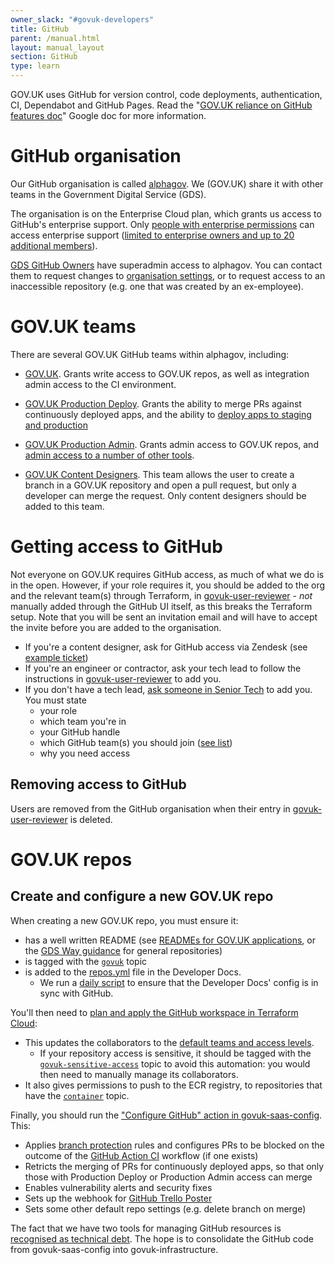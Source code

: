 ```yaml
---
owner_slack: "#govuk-developers"
title: GitHub
parent: /manual.html
layout: manual_layout
section: GitHub
type: learn
---
```


GOV.UK uses GitHub for version control, code deployments, authentication, CI, Dependabot and GitHub Pages. Read the "[GOV.UK reliance on GitHub features doc](https://docs.google.com/document/d/1KsYWCHSQZEwqB2NF1A7Z9rmP1s1azcZhEamaPsXAoxk/edit)" Google doc for more information.

# GitHub organisation

Our GitHub organisation is called [alphagov](https://github.com/alphagov). We (GOV.UK) share it with other teams in the Government Digital Service (GDS).

The organisation is on the Enterprise Cloud plan, which grants us access to GitHub's enterprise support. Only [people with enterprise permissions](https://github.com/orgs/alphagov/people/enterprise_owners) can access enterprise support ([limited to enterprise owners and up to 20 additional members](https://docs.github.com/en/enterprise-cloud@latest/admin/managing-accounts-and-repositories/managing-users-in-your-enterprise/managing-support-entitlements-for-your-enterprise)).

[GDS GitHub Owners](https://groups.google.com/a/digital.cabinet-office.gov.uk/g/gds-github-owners) have superadmin access to alphagov. You can contact them to request changes to [organisation settings](https://docs.github.com/en/organizations/managing-organization-settings), or to request access to an inaccessible repository (e.g. one that was created by an ex-employee).

# GOV.UK teams

There are several GOV.UK GitHub teams within alphagov, including:

- [GOV.UK][team-govuk].
  Grants write access to GOV.UK repos, as well as integration admin access to the CI environment.

- [GOV.UK Production Deploy][team-govuk-production-deploy].
  Grants the ability to merge PRs against continuously deployed apps, and the ability to [deploy apps to staging and production](/manual/rules-for-getting-production-access.html#production-deploy-access)

- [GOV.UK Production Admin][team-govuk-production-admin].
  Grants admin access to GOV.UK repos, and [admin access to a number of other tools](/manual/rules-for-getting-production-access.html#production-admin-access).

- [GOV.UK Content Designers][team-govuk-content-designers].
  This team allows the user to create a branch in a GOV.UK repository and open a pull request, but only a developer can merge the request.
  Only content designers should be added to this team.

# Getting access to GitHub

Not everyone on GOV.UK requires GitHub access, as much of what we do is in the open. However, if your role requires it, you should be added to the org and the relevant team(s) through Terraform, in [govuk-user-reviewer][govuk-user-reviewer] - _not_ manually added through the GitHub UI itself, as this breaks the Terraform setup. Note that you will be sent an invitation email and will have to accept the invite before you are added to the organisation.

- If you're a content designer, ask for GitHub access via Zendesk (see [example ticket](https://govuk.zendesk.com/agent/tickets/5297731/events))
- If you're an engineer or contractor, ask your tech lead to follow the instructions in [govuk-user-reviewer][govuk-user-reviewer] to add you.
- If you don't have a tech lead, [ask someone in Senior Tech](https://groups.google.com/a/digital.cabinet-office.gov.uk/g/govuk-senior-tech-members/members) to add you. You must state
  - your role
  - which team you're in
  - your GitHub handle
  - which GitHub team(s) you should join ([see list](#govuk-teams))
  - why you need access

## Removing access to GitHub

Users are removed from the GitHub organisation when their entry in [govuk-user-reviewer][govuk-user-reviewer] is deleted.

# GOV.UK repos

## Create and configure a new GOV.UK repo

When creating a new GOV.UK repo, you must ensure it:

- has a well written README (see [READMEs for GOV.UK applications](/manual/readmes.html), or the [GDS Way guidance](https://gds-way.cloudapps.digital/manuals/readme-guidance.html#writing-readmes) for general repositories)
- is tagged with the [`govuk`](https://github.com/search?q=topic:govuk) topic
- is added to the [repos.yml](https://github.com/alphagov/govuk-developer-docs/blob/main/data/repos.yml) file in the Developer Docs.
  - We run a [daily script](https://github.com/alphagov/govuk-saas-config/blob/main/.github/workflows/verify-repo-tags.yml) to ensure that the Developer Docs' config is in sync with GitHub.

You'll then need to [plan and apply the GitHub workspace in Terraform Cloud](https://app.terraform.io/app/govuk/workspaces/GitHub/runs):

- This updates the collaborators to the [default teams and access levels](https://github.com/alphagov/govuk-infrastructure/blob/83ff43c4e55f3d3273644e80897b58fd351f566a/terraform/deployments/github/main.tf#L76-L112).
  - If your repository access is sensitive, it should be tagged with the [`govuk-sensitive-access`](https://github.com/search?q=topic:govuk-sensitive-access) topic to avoid this automation: you would then need to manually manage its collaborators.
- It also gives permissions to push to the ECR registry, to repositories that have the [`container`](https://github.com/search?q=user%3Aalphagov+topic%3Acontainer&type=repositories) topic.

Finally, you should run the ["Configure GitHub" action in govuk-saas-config](https://github.com/alphagov/govuk-saas-config/actions/workflows/configure-github.yml). This:

- Applies [branch protection](https://help.github.com/articles/about-protected-branches) rules and configures PRs to be blocked on the outcome of the [GitHub Action CI](/manual/test-and-build-a-project-with-github-actions.html) workflow (if one exists)
- Retricts the merging of PRs for continuously deployed apps, so that only those with Production Deploy or Production Admin access can merge
- Enables vulnerability alerts and security fixes
- Sets up the webhook for [GitHub Trello Poster](/repos/github-trello-poster.html)
- Sets some other default repo settings (e.g. delete branch on merge)

The fact that we have two tools for managing GitHub resources is [recognised as technical debt](https://trello.com/c/mojlsebq/226-we-have-two-tools-for-managing-github-resources). The hope is to consolidate the GitHub code from govuk-saas-config into govuk-infrastructure.

[govuk-user-reviewer]: https://github.com/alphagov/govuk-user-reviewer
[team-govuk]: https://github.com/orgs/alphagov/teams/gov-uk
[team-govuk-ci-bots]: https://github.com/orgs/alphagov/teams/gov-uk-ci-bots
[team-govuk-content-designers]: https://github.com/orgs/alphagov/teams/gov-uk-content-designers
[team-govuk-production-admin]: https://github.com/orgs/alphagov/teams/gov-uk-production-admin
[team-govuk-production-deploy]: https://github.com/orgs/alphagov/teams/gov-uk-production-deploy
